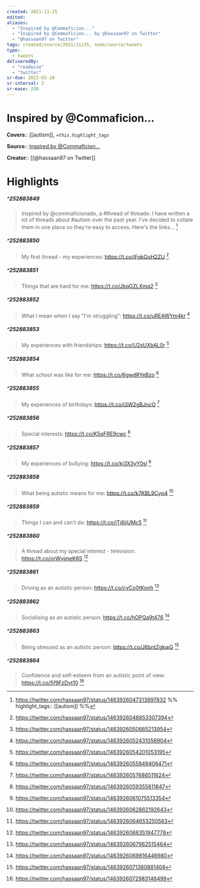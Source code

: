 ```yaml
---
created: 2021-11-25
edited: 
aliases:
  - "Inspired by @Commaficion..."
  - "Inspired by @Commaficion... by @hassaan97 on Twitter"
  - "@hassaan97 on Twitter"
tags: created/source/2021/11/25, node/source/tweets
type: 
  - tweets
deliveredBy: 
  - "readwise"
  - "twitter"
sr-due: 2022-02-10
sr-interval: 2
sr-ease: 230
---
```

# Inspired by @Commaficion...

**Covers**:: [[autism]], 
*`=this.highlight_tags`*

**Source**:: [Inspired by @Commaficion...](https://twitter.com/hassaan97/status/1463926047313997832)

**Creator**:: [[@hassaan97 on Twitter]]

# Highlights
##### ^252883849
  
> Inspired by @commaficionado, a \#thread of threads:
> I have written a lot of threads about \#autism over the past year. I've decided to collate them in one place so they're easy to access. Here's the links... 
  [^252883849]

[^252883849]: https://twitter.com/hassaan97/status/1463926047313997832
%%
highlight_tags:: [[autism]]
%%
##### ^252883850
  
> My first thread - my experiences: https://t.co/iFqkGoH2ZU 
  [^252883850]

[^252883850]: https://twitter.com/hassaan97/status/1463926048853307394

##### ^252883851
  
> Things that are hard for me: https://t.co/JbqGZLXmq2 
  [^252883851]

[^252883851]: https://twitter.com/hassaan97/status/1463926050665213954

##### ^252883852
  
> What I mean when I say "I'm struggling": https://t.co/uREAWYm4kr 
  [^252883852]

[^252883852]: https://twitter.com/hassaan97/status/1463926052431056904

##### ^252883853
  
> My experiences with friendships: https://t.co/U2sUXbAL0r 
  [^252883853]

[^252883853]: https://twitter.com/hassaan97/status/1463926054201053195

##### ^252883854
  
> What school was like for me: https://t.co/6gwdRYeBzo 
  [^252883854]

[^252883854]: https://twitter.com/hassaan97/status/1463926055849406471

##### ^252883855
  
> My experiences of birthdays: https://t.co/i3W2gBJncO 
  [^252883855]

[^252883855]: https://twitter.com/hassaan97/status/1463926057686511624

##### ^252883856
  
> Special interests: https://t.co/K5qFRE9cwc 
  [^252883856]

[^252883856]: https://twitter.com/hassaan97/status/1463926059355811847

##### ^252883857
  
> My experiences of bullying: https://t.co/kj3X3yY0sl 
  [^252883857]

[^252883857]: https://twitter.com/hassaan97/status/1463926061075513354

##### ^252883858
  
> What being autistic means for me: https://t.co/k7KBL9Cyp4 
  [^252883858]

[^252883858]: https://twitter.com/hassaan97/status/1463926062862192643

##### ^252883859
  
> Things I can and can't do: https://t.co/iTj6jiUMc5 
  [^252883859]

[^252883859]: https://twitter.com/hassaan97/status/1463926064653250563

##### ^252883860
  
> A thread about my special interest - television: https://t.co/orWyjmeK6S 
  [^252883860]

[^252883860]: https://twitter.com/hassaan97/status/1463926066351947778

##### ^252883861
  
> Driving as an autistic person: https://t.co/cyCo0tKonh 
  [^252883861]

[^252883861]: https://twitter.com/hassaan97/status/1463926067962515464

##### ^252883862
  
> Socialising as an autistic person: https://t.co/hOPQa9t476 
  [^252883862]

[^252883862]: https://twitter.com/hassaan97/status/1463926069816446980

##### ^252883863
  
> Being stressed as an autistic person: https://t.co/J6bntZgkwG 
  [^252883863]

[^252883863]: https://twitter.com/hassaan97/status/1463926071380881408

##### ^252883864
  
> Confidence and self-esteem from an autistic point of view: https://t.co/5f9FzDvt10 
  [^252883864]

[^252883864]: https://twitter.com/hassaan97/status/1463926072983146499

